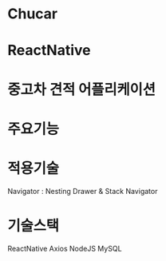 # Chucar
# ReactNative
# 중고차 견적 어플리케이션

# 주요기능

# 적용기술

Navigator : Nesting Drawer & Stack Navigator

# 기술스택

ReactNative
Axios
NodeJS
MySQL
